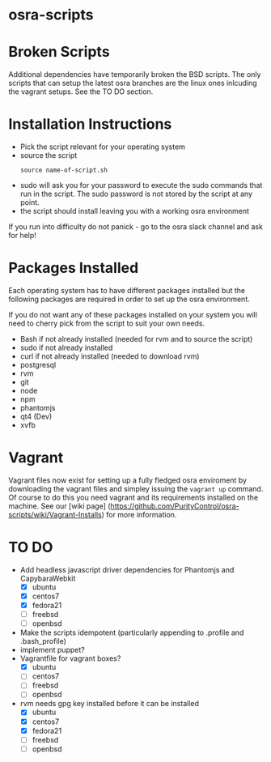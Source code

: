 osra-scripts
============

Broken Scripts
==============
Additional dependencies have temporarily broken the BSD scripts. The only scripts that can
setup the latest osra branches are the linux ones inlcuding the vagrant setups. See the TO DO section.

Installation Instructions
=========================

- Pick the script relevant for your operating system
- source the script
  ```
  source name-of-script.sh
  ```
- sudo will ask you for your password to execute the sudo commands that run in the script. The sudo password is not stored by the script at any point.
- the script should install leaving you with a working osra environment

If you run into difficulty do not panick - go to the osra slack channel and ask for help!

Packages Installed
==================
Each operating system has to have different packages installed but the following packages are required in order to set up the osra environment.

If you do not want any of these packages installed on your system you will need to cherry pick from the script to suit your own needs.

- Bash if not already installed (needed for rvm and to source the script)
- sudo if not already installed
- curl if not already installed (needed to download rvm)
- postgresql
- rvm
- git
- node
- npm
- phantomjs
- qt4 (Dev)
- xvfb

Vagrant
=======
Vagrant files now exist for setting up a fully fledged osra enviroment by downloading the vagrant files
and simpley issuing the `vagrant up` command. Of course to do this you need vagrant and its requirements installed on the machine. See our [wiki page] (https://github.com/PurityControl/osra-scripts/wiki/Vagrant-Installs) for more information.

TO DO
=====

- Add headless javascript driver dependencies for Phantomjs and CapybaraWebkit
  - [x] ubuntu
  - [x] centos7
  - [x] fedora21
  - [ ] freebsd
  - [ ] openbsd
- Make the scripts idempotent (particularly appending to .profile and .bash_profile)
- implement puppet?
- Vagrantfile for vagrant boxes?
  - [x] ubuntu
  - [ ] centos7
  - [ ] freebsd
  - [ ] openbsd
- rvm needs gpg key installed before it can be installed
  - [x] ubuntu
  - [x] centos7
  - [x] fedora21
  - [ ] freebsd
  - [ ] openbsd
